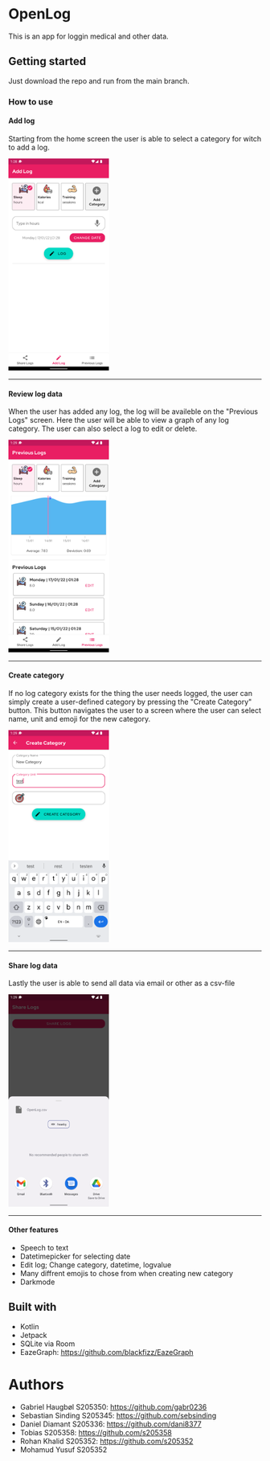 # OpenLog
This is an app for loggin medical and other data.

## Getting started
Just download the repo and run from the main branch.

### How to use

#### Add log

Starting from the home screen the user is able to select a category for witch to add a log.

<img src="https://github.com/gabr0236/OpenLog/blob/the_big_merge/readmeImages/addlog.png" width="200">

***

#### Review log data

When the user has added any log, the log will be availeble on the "Previous Logs" screen.
Here the user will be able to view a graph of any log category. 
The user can also select a log to edit or delete.

<img src="https://github.com/gabr0236/OpenLog/blob/the_big_merge/readmeImages/prevlogs.png" width="200">

***

#### Create category

If no log category exists for the thing the user needs logged, the user can simply create a user-defined category by pressing the "Create Category" button.
This button navigates the user to a screen where the user can select name, unit and emoji for the new category.

<img src="https://github.com/gabr0236/OpenLog/blob/the_big_merge/readmeImages/addcategory.png" width="200">

***

#### Share log data

Lastly the user is able to send all data via email or other as a csv-file

<img src="https://github.com/gabr0236/OpenLog/blob/the_big_merge/readmeImages/sharelogs.png" width="200">

***

#### Other features

- Speech to text
- Datetimepicker for selecting date
- Edit log; Change category, datetime, logvalue
- Many diffrent emojis to chose from when creating new category
- Darkmode

## Built with
- Kotlin
- Jetpack
- SQLite via Room
- EazeGraph: https://github.com/blackfizz/EazeGraph
  
# Authors
- Gabriel Haugbøl S205350:     https://github.com/gabr0236 
- Sebastian Sinding S205345:   https://github.com/sebsinding
- Daniel Diamant S205336:      https://github.com/dani8377
- Tobias S205358:              https://github.com/s205358
- Rohan Khalid S205352:        https://github.com/s205352
- Mohamud Yusuf S205352



